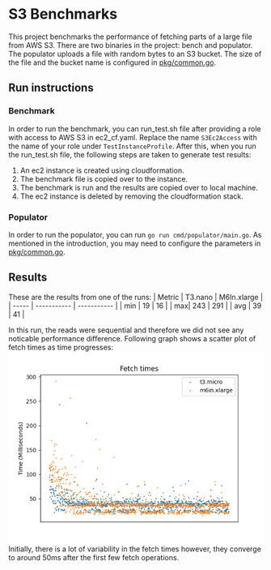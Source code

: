 # S3 Benchmarks
This project benchmarks the performance of fetching parts of a large file from AWS S3. There are two binaries in the project: bench and populator. The populator uploads a file with random bytes to an S3 bucket. The size of the file and the bucket name is configured in [pkg/common.go](pkg/common.go).

## Run instructions
### Benchmark
In order to run the benchmark, you can run\_test.sh file after providing a role with access to AWS S3 in ec2\_cf.yaml. Replace the name `S3Ec2Access` with the name of your role under `TestInstanceProfile`. After this, when you run the run\_test.sh file, the following steps are taken to generate test results:
1. An ec2 instance is created using cloudformation.
2. The benchmark file is copied over to the instance.
3. The benchmark is run and the results are copied over to local machine.
4. The ec2 instance is deleted by removing the cloudformation stack.

### Populator
In order to run the populator, you can run `go run cmd/populator/main.go`. As mentioned in the introduction, you may need to configure the parameters in [pkg/common.go](pkg/common.go).

## Results
These are the results from one of the runs:
| Metric | T3.nano      | M6In.xlarge |
| -----  | -----------  | ----------- |
| min | 19  | 16 |
| max| 243 | 291  |
| avg | 39 | 41  |


In this run, the reads were sequential and therefore we did not see any noticable performance difference.
Following graph shows a scatter plot of fetch times as time progresses:
![performance comparision](comparision.png)
Initially, there is a lot of variability in the fetch times however, they converge to around 50ms after the first few fetch operations.
